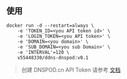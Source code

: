 ## 使用 
```
docker run -d --restart=always \
    -e 'TOKEN_ID=<you API token id>' \
    -e 'LOGIN_TOKEN=<you API token>' \
    -e 'DOMAIN=<you domain>' \
    -e 'SUB_DOMAIN=<you sub Domain>' \
    -e 'INTERVAL'=120 \
    v55448330/ddns-dnspod:v0.1
```
> 创建 DNSPOD.cn API Token 请参考 [文档](https://support.dnspod.cn/Kb/showarticle/tsid/227/)
